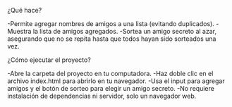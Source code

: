 ¿Qué hace?

-Permite agregar nombres de amigos a una lista (evitando duplicados).
-Muestra la lista de amigos agregados.
-Sortea un amigo secreto al azar, asegurando que no se repita hasta que todos hayan sido sorteados una vez.

¿Cómo ejecutar el proyecto?

-Abre la carpeta del proyecto en tu computadora.
-Haz doble clic en el archivo index.html para abrirlo en tu navegador.
-Usa el input para agregar amigos y el botón de sorteo para elegir un amigo secreto.
-No requiere instalación de dependencias ni servidor, solo un navegador web.
